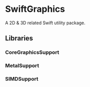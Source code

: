 # SwiftGraphics

A 2D & 3D related Swift utility package.

## Libraries

### CoreGraphicsSupport

### MetalSupport

### SIMDSupport

